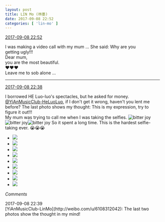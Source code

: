 ```yaml
---
layout: post
title: LIN Mo (林墨)
date: 2017-09-08 22:52
categories: [ 'lin-mo' ]
---
```


<div class="weibo-info">
  <a href="http://weibo.com/6108312042/FkUyriOyW">2017-09-08 22:52</a>
</div>

I was making a video call with my mum … She said: Why are you  
getting ugly!!!  
Dear mum,  
you are the most beautiful.  
:heart::heart::heart:  
Leave me to sob alone …

<!-- more -->

---

<div class="weibo-info">
  <a href="http://weibo.com/6108312042/FkUt33d3D">2017-09-08 22:38</a>
</div>

I borrowed HE Luo-luo's spectacles, but he asked for money. [@YiAnMusicClub-HeLuoLuo](http://weibo.com/u/6117570574), if I don't get it wrong, haven't you lent me before? The last photo shows my thought: This is my expression, try to figure it out!!!  
My mum was trying to call me when I was taking the selfies. ![bitter joy](http://img.t.sinajs.cn/t4/appstyle/expression/ext/normal/2c/moren_yunbei_org.png)![bitter joy](http://img.t.sinajs.cn/t4/appstyle/expression/ext/normal/2c/moren_yunbei_org.png)![bitter joy](http://img.t.sinajs.cn/t4/appstyle/expression/ext/normal/2c/moren_yunbei_org.png) So it spent a long time. This is the hardest selfie-taking ever. :sob::sob::sob:

<ul class="weibo-pic-list-3">
  <li class="weibo-pic">
    <a href="http://wx4.sinaimg.cn/mw690/006FnQZYgy1fjcj3hloxuj31ho1zk4qq.jpg"><img src="//wx4.sinaimg.cn/thumb150/006FnQZYgy1fjcj3hloxuj31ho1zk4qq.jpg" /></a>
  </li>
  <li class="weibo-pic">
    <a href="http://wx1.sinaimg.cn/mw690/006FnQZYgy1fjcj3cw421j31ho1zk7wi.jpg"><img src="//wx1.sinaimg.cn/thumb150/006FnQZYgy1fjcj3cw421j31ho1zk7wi.jpg" /></a>
  </li>
  <li class="weibo-pic">
    <a href="http://wx2.sinaimg.cn/mw690/006FnQZYgy1fjcj3m7q30j31ho1zk4qq.jpg"><img src="//wx2.sinaimg.cn/thumb150/006FnQZYgy1fjcj3m7q30j31ho1zk4qq.jpg" /></a>
  </li>
  <li class="weibo-pic">
    <a href="http://wx4.sinaimg.cn/mw690/006FnQZYgy1fjcj3qvm4ij31ho1zk7wi.jpg"><img src="//wx4.sinaimg.cn/thumb150/006FnQZYgy1fjcj3qvm4ij31ho1zk7wi.jpg" /></a>
  </li>
  <li class="weibo-pic">
    <a href="http://wx1.sinaimg.cn/mw690/006FnQZYgy1fjcj3v5xkqj31ho1zkb2a.jpg"><img src="//wx1.sinaimg.cn/thumb150/006FnQZYgy1fjcj3v5xkqj31ho1zkb2a.jpg" /></a>
  </li>
  <li class="weibo-pic">
    <a href="http://wx1.sinaimg.cn/mw690/006FnQZYgy1fjcj3z1f2wj31ho1zk1ky.jpg"><img src="//wx1.sinaimg.cn/thumb150/006FnQZYgy1fjcj3z1f2wj31ho1zk1ky.jpg" /></a>
  </li>
  <li class="weibo-pic">
    <a href="http://wx2.sinaimg.cn/mw690/006FnQZYgy1fjcj42y7o6j31zk1hob2a.jpg"><img src="//wx2.sinaimg.cn/thumb150/006FnQZYgy1fjcj42y7o6j31zk1hob2a.jpg" /></a>
  </li>
  <li class="weibo-pic">
    <a href="http://wx1.sinaimg.cn/mw690/006FnQZYgy1fjcj4725p5j31ho1zk1ky.jpg"><img src="//wx1.sinaimg.cn/thumb150/006FnQZYgy1fjcj4725p5j31ho1zk1ky.jpg" /></a>
  </li>
  <li class="weibo-pic">
    <a href="http://wx2.sinaimg.cn/mw690/006FnQZYgy1fjcj4b270kj31ho1zk7wi.jpg"><img src="//wx2.sinaimg.cn/thumb150/006FnQZYgy1fjcj4b270kj31ho1zk7wi.jpg" /></a>
  </li>
</ul>

*Comments*

<div class="weibo-info">2017-09-08 22:39</div>
[YiAnMusicClub-LinMo](http://weibo.com/u/6108312042): The last two photos show the thought in my mind!

